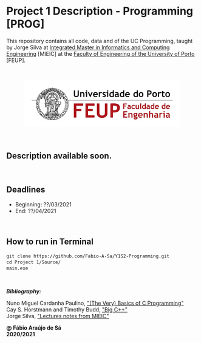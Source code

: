 # Project 1 Description - Programming [PROG]

This repository contains all code, data and  of the UC Programming, taught by Jorge Silva at [Integrated Master in Informatics and Computing Engineering](https://sigarra.up.pt/feup/pt/cur_geral.cur_view?pv_curso_id=742) [MIEIC] at the [Faculty of Engineering of the University of Porto](https://sigarra.up.pt/feup/pt/web_page.Inicial) [FEUP]. <br/>

<br/>
<p align="center">
  <img 
      title = "FEUP logo"
      src = "Images/FEUP_logo.png" 
      alt = "FEUP Logo" 
    />
</p>

<br/>

## Description available soon.
<br/>

## Deadlines
 - Beginning: ??/03/2021
 - End: ??/04/2021
<br/>

## How to run in Terminal
```
git clone https://github.com/Fabio-A-Sa/Y1S2-Programming.git
cd Project 1/Source/
main.exe
```
<br>

***Bibliography:*** 

Nuno Miguel Cardanha Paulino, ["(The Very) Basics of C Programming"](https://paginas.fe.up.pt/~nmcp/basicsofC_v065.pdf) <br>
Cay S. Horstmann and Timothy Budd, ["Big C++"](https://horstmann.com/bigcpp/bigcpp1.html) <br>
Jorge Silva, ["Lectures notes from MIEIC"](https://github.com/Fabio-A-Sa/Y1S2-Programming/blob/main/Notes/Notebook.pdf)

**@ Fábio Araújo de Sá** <br/>
**2020/2021**
